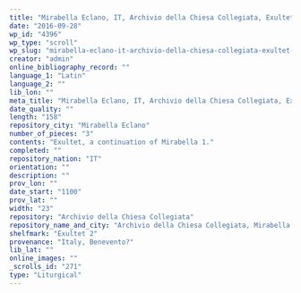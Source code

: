 ```yaml
---
title: "Mirabella Eclano, IT, Archivio della Chiesa Collegiata, Exultet 2"
date: "2016-09-28"
wp_id: "4396"
wp_type: "scroll"
wp_slug: "mirabella-eclano-it-archivio-della-chiesa-collegiata-exultet-2"
creator: "admin"
online_bibliography_record: ""
language_1: "Latin"
language_2: ""
lib_lon: ""
meta_title: "Mirabella Eclano, IT, Archivio della Chiesa Collegiata, Exultet 2"
date_quality: ""
length: "158"
repository_city: "Mirabella Eclano"
number_of_pieces: "3"
contents: "Exultet, a continuation of Mirabella 1."
completed: ""
repository_nation: "IT"
orientation: ""
description: ""
prov_lon: ""
date_start: "1100"
prov_lat: ""
width: "23"
repository: "Archivio della Chiesa Collegiata"
repository_name_and_city: "Archivio della Chiesa Collegiata, Mirabella Eclano IT"
shelfmark: "Exultet 2"
provenance: "Italy, Benevento?"
lib_lat: ""
online_images: ""
_scrolls_id: "271"
type: "Liturgical"
---
```



